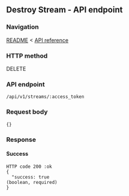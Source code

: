 ## Destroy Stream - API endpoint

### Navigation
[README](../../../../README.md)
<
[API reference](../../../api_reference.md)

### HTTP method
DELETE

### API endpoint
`/api/v1/streams/:access_token`

### Request body
```
{}
```

### Response
#### Success
```
HTTP code 200 :ok
{
  "success: true                                                                (boolean, required)
}
```
